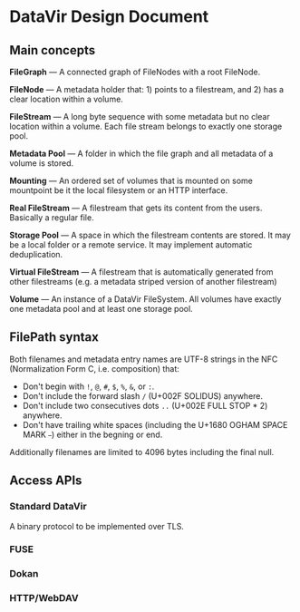 # DataVir Design Document

## Main concepts

**FileGraph** — A connected graph of FileNodes with a root FileNode.

**FileNode** — A metadata holder that: 1) points to a filestream, and 2) has a clear location within a volume.

**FileStream** — A long byte sequence with some metadata but no clear location within a volume. Each file stream belongs to exactly one storage pool.

**Metadata Pool** — A folder in which the file graph and all metadata of a volume is stored.

**Mounting** — An ordered set of volumes that is mounted on some mountpoint be it the local filesystem or an HTTP interface.

**Real FileStream** — A filestream that gets its content from the users. Basically a regular file.

**Storage Pool** — A space in which the filestream contents are stored. It may be a local folder or a remote service. It may implement automatic deduplication.

**Virtual FileStream** — A filestream that is automatically generated from other filestreams (e.g. a metadata striped version of another filestream)

**Volume** — An instance of a DataVir FileSystem. All volumes have exactly one metadata pool and at least one storage pool.

## FilePath syntax

Both filenames and metadata entry names are UTF-8 strings in the NFC (Normalization Form C, i.e. composition) that:

  * Don't begin with ```!```, ```@```, ```#```, ```$```, ```%```, ```&```, or ```:```.
  * Don't include the forward slash ```/``` (U+002F SOLIDUS) anywhere.
  * Don't include two consecutives dots ```..``` (U+002E FULL STOP * 2) anywhere.
  * Don't have trailing white spaces (including the U+1680 OGHAM SPACE MARK ``` ```) either in the begning or end.

Additionally filenames are limited to 4096 bytes including the final null.

## Access APIs

### Standard DataVir

A binary protocol to be implemented over TLS.

### FUSE


### Dokan

### HTTP/WebDAV